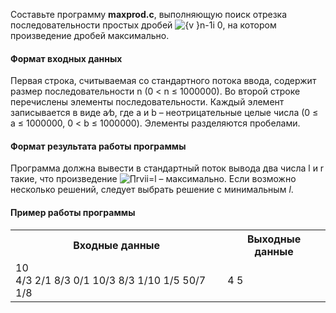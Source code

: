 <div class="stackedit__html"><p>Составьте программу <strong>maxprod.c</strong>, выполняющую поиск отрезка последовательности простых дробей  <img src="http://195.19.40.181:3386/tasks/iu9/algorithms_and_data_structures.3/sort_search/maxprod/text/maxprod0x.png" alt="{v }n-1i 0">, на котором произведение дробей максимально.</p>
<h4 id="формат-входных-данных">Формат входных данных</h4>
<p>Первая строка, считываемая со стандартного потока ввода, содержит размер последовательности  n  (0 &lt; n ≤ 1000000). Во второй строке перечислены элементы последовательности. Каждый элемент записывается в виде  a∕b, где  a и  b – неотрицательные целые числа (0 ≤ a ≤ 1000000,  0 &lt; b ≤ 1000000). Элементы разделяются пробелами.</p>
<h4 id="формат-результата-работы-программы">Формат результата работы программы</h4>
<p>Программа должна вывести в стандартный поток вывода два числа  l и  r такие, что произведение  <img src="http://195.19.40.181:3386/tasks/iu9/algorithms_and_data_structures.3/sort_search/maxprod/text/maxprod1x.png" alt="∏rvii=l">  – максимально. Если возможно несколько решений, следует выбрать решение с минимальным  <em>l</em>.</p>
<h4 id="пример-работы-программы">Пример работы программы</h4>
<table>
  <tbody><tr>
    <th><span>Входные данные</span></th>
    <th><span>Выходные данные</span></th>
  </tr>
  <tr>
    <td><span>10</span><br><span>4/3 2/1 8/3 0/1 10/3 8/3 1/10 1/5 50/7 1/8</span></td>
    <td><span>4 5</span></td>
  </tr>
</tbody></table>
</div>

